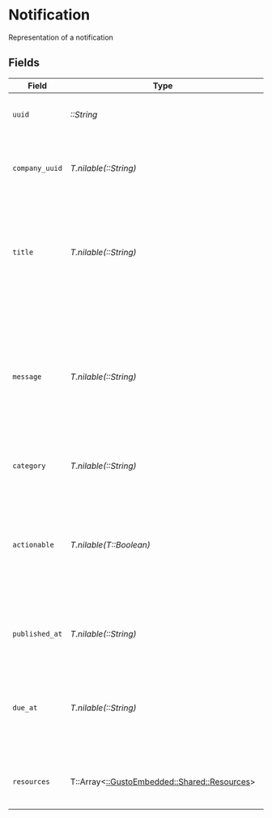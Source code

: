 # Notification

Representation of a notification


## Fields

| Field                                                                                                                                        | Type                                                                                                                                         | Required                                                                                                                                     | Description                                                                                                                                  |
| -------------------------------------------------------------------------------------------------------------------------------------------- | -------------------------------------------------------------------------------------------------------------------------------------------- | -------------------------------------------------------------------------------------------------------------------------------------------- | -------------------------------------------------------------------------------------------------------------------------------------------- |
| `uuid`                                                                                                                                       | *::String*                                                                                                                                   | :heavy_check_mark:                                                                                                                           | Unique identifier of a notification.                                                                                                         |
| `company_uuid`                                                                                                                               | *T.nilable(::String)*                                                                                                                        | :heavy_minus_sign:                                                                                                                           | Unique identifier of the company to which the notification belongs.                                                                          |
| `title`                                                                                                                                      | *T.nilable(::String)*                                                                                                                        | :heavy_minus_sign:                                                                                                                           | The title of the notification. This highlights the actionable component of the notification.                                                 |
| `message`                                                                                                                                    | *T.nilable(::String)*                                                                                                                        | :heavy_minus_sign:                                                                                                                           | The message of the notification. This provides additional context for the user and recommends a specific action to resolve the notification. |
| `category`                                                                                                                                   | *T.nilable(::String)*                                                                                                                        | :heavy_minus_sign:                                                                                                                           | The notification's category.                                                                                                                 |
| `actionable`                                                                                                                                 | *T.nilable(T::Boolean)*                                                                                                                      | :heavy_minus_sign:                                                                                                                           | Indicates whether a notification requires action or not. If false, the notification provides critical information only.                      |
| `published_at`                                                                                                                               | *T.nilable(::String)*                                                                                                                        | :heavy_minus_sign:                                                                                                                           | Timestamp of when the notification was published.                                                                                            |
| `due_at`                                                                                                                                     | *T.nilable(::String)*                                                                                                                        | :heavy_minus_sign:                                                                                                                           | Timestamp of when the notification is due. If the notification has no due date, this field will be null.                                     |
| `resources`                                                                                                                                  | T::Array<[::GustoEmbedded::Shared::Resources](../../models/shared/resources.md)>                                                             | :heavy_minus_sign:                                                                                                                           | An array of entities relevant to the notification                                                                                            |